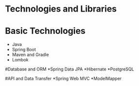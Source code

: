 # Technologies and Libraries
# Basic Technologies
* Java
* Spring Boot
* Maven and Gradle
* Lombok

#Database and ORM
*Spring Data JPA
*Hibernate
*PostgreSQL

#API and Data Transfer
*Spring Web MVC
*ModelMapper

